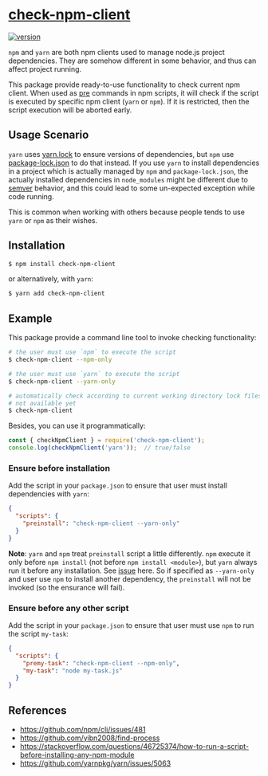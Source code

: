 # [check-npm-client](https://www.npmjs.com/package/check-npm-client)

[![version](https://img.shields.io/npm/v/check-npm-client?style=flat-square)](https://www.npmjs.com/package/check-npm-client)

`npm` and `yarn` are both npm clients used to manage node.js project dependencies. They are somehow different in some behavior, and thus can affect project running.

This package provide ready-to-use functionality to check current npm client. When used as [pre](https://docs.npmjs.com/misc/scripts#hook-scripts) commands in npm scripts, it will check if the script is executed by specific npm client (`yarn` or `npm`). If it is restricted, then the script execution will be aborted early.

## Usage Scenario

`yarn` uses [yarn.lock](https://yarnpkg.com/lang/en/docs/yarn-lock/) to ensure versions of dependencies, but `npm` use [package-lock.json](https://docs.npmjs.com/files/package-lock.json) to do that instead. If you use `yarn` to install dependencies in a project which is actually managed by `npm` and `package-lock.json`, the actually installed dependencies in `node_modules` might be different due to [semver](https://docs.npmjs.com/misc/semver) behavior, and this could lead to some un-expected exception while code running.

This is common when working with others because people tends to use `yarn` or `npm` as their wishes.

## Installation

```bash
$ npm install check-npm-client
```

or alternatively, with `yarn`:

```bash
$ yarn add check-npm-client
```

## Example

This package provide a command line tool to invoke checking functionality:

```bash
# the user must use `npm` to execute the script
$ check-npm-client --npm-only

# the user must use `yarn` to execute the script
$ check-npm-client --yarn-only

# automatically check according to current working directory lock files if exists
# not available yet
$ check-npm-client
```

Besides, you can use it programmatically:

```javascript
const { checkNpmClient } = require('check-npm-client');
console.log(checkNpmClient('yarn'));  // true/false
```

### Ensure before installation

Add the script in your `package.json` to ensure that user must install dependencies with `yarn`:

```json
{
  "scripts": {
    "preinstall": "check-npm-client --yarn-only"
  }
}
```

**Note**: `yarn` and `npm` treat `preinstall` script a little differently. `npm` execute it only before `npm install` (not before `npm install <module>`), but `yarn` always run it before any installation. See [issue](https://github.com/npm/cli/issues/481) here. So if specified as `--yarn-only` and user use `npm` to install another dependency, the `preinstall` will not be invoked (so the ensurance will fail).

### Ensure before any other script

Add the script in your `package.json` to ensure that user must use `npm` to run the script `my-task`:

```json
{
  "scripts": {
    "premy-task": "check-npm-client --npm-only",
    "my-task": "node my-task.js"
  }
}
```

## References

- <https://github.com/npm/cli/issues/481>
- <https://github.com/yibn2008/find-process>
- <https://stackoverflow.com/questions/46725374/how-to-run-a-script-before-installing-any-npm-module>
- <https://github.com/yarnpkg/yarn/issues/5063>